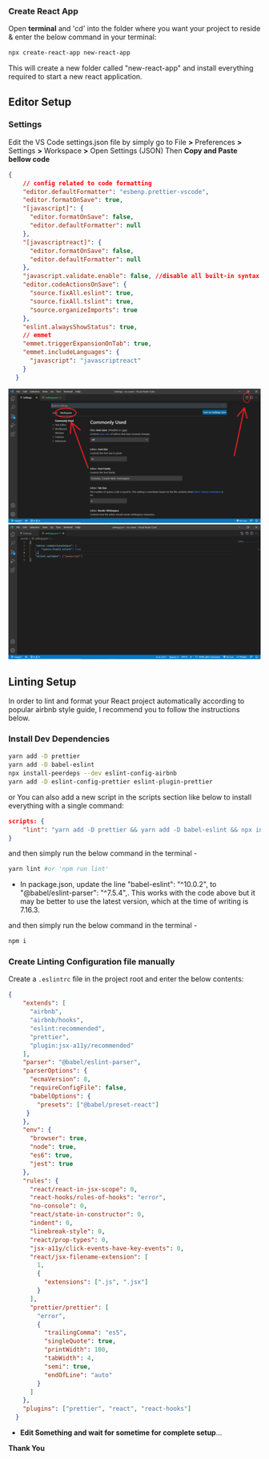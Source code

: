 ### Create React App

Open **terminal** and 'cd' into the folder where you want your project to reside & enter the below command in your terminal:

```bash
npx create-react-app new-react-app
```

This will create a new folder called "new-react-app" and install everything required to start a new react application.

## Editor Setup

### Settings

Edit the VS Code settings.json file by simply go to File **>** Preferences **>** Settings **>** Workspace **>** Open Settings (JSON)
Then **Copy and Paste bellow code**

```json
{
    // config related to code formatting
    "editor.defaultFormatter": "esbenp.prettier-vscode",
    "editor.formatOnSave": true,
    "[javascript]": {
      "editor.formatOnSave": false,
      "editor.defaultFormatter": null
    },
    "[javascriptreact]": {
      "editor.formatOnSave": false,
      "editor.defaultFormatter": null
    },
    "javascript.validate.enable": false, //disable all built-in syntax checking
    "editor.codeActionsOnSave": {
      "source.fixAll.eslint": true,
      "source.fixAll.tslint": true,
      "source.organizeImports": true
    },
    "eslint.alwaysShowStatus": true,
    // emmet
    "emmet.triggerExpansionOnTab": true,
    "emmet.includeLanguages": {
      "javascript": "javascriptreact"
    }
  }
```

<img src="Readme_file/settings.PNG" alt="Line Feed" width="700">

<img src="Readme_file/Settings_JSON_file.PNG" alt="Line Feed" width="700">

## Linting Setup

In order to lint and format your React project automatically according to popular airbnb style guide, I recommend you to follow the instructions below.

### Install Dev Dependencies

```sh
yarn add -D prettier
yarn add -D babel-eslint
npx install-peerdeps --dev eslint-config-airbnb
yarn add -D eslint-config-prettier eslint-plugin-prettier
```

or You can also add a new script in the scripts section like below to install everything with a single command:

```json
scripts: {
    "lint": "yarn add -D prettier && yarn add -D babel-eslint && npx install-peerdeps --dev eslint-config-airbnb && yarn add -D eslint-config-prettier eslint-plugin-prettier"
}
```

and then simply run the below command in the terminal -

```sh
yarn lint #or 'npm run lint'
```
- In package.json, update the line "babel-eslint": "^10.0.2", to "@babel/eslint-parser": "^7.5.4",. This works with the code above but it may be better to use the latest version, which at the time of writing is 7.16.3.

and then simply run the below command in the terminal -
```sh
npm i
```

### Create Linting Configuration file manually

Create a `.eslintrc` file in the project root and enter the below contents:

```json
{
    "extends": [
      "airbnb",
      "airbnb/hooks",
      "eslint:recommended",
      "prettier",
      "plugin:jsx-a11y/recommended"
    ],
    "parser": "@babel/eslint-parser",
    "parserOptions": {
      "ecmaVersion": 8,
      "requireConfigFile": false,
      "babelOptions": {
        "presets": ["@babel/preset-react"]
     }
    },
    "env": {
      "browser": true,
      "node": true,
      "es6": true,
      "jest": true
    },
    "rules": {
      "react/react-in-jsx-scope": 0,
      "react-hooks/rules-of-hooks": "error",
      "no-console": 0,
      "react/state-in-constructor": 0,
      "indent": 0,
      "linebreak-style": 0,
      "react/prop-types": 0,
      "jsx-a11y/click-events-have-key-events": 0,
      "react/jsx-filename-extension": [
        1,
        {
          "extensions": [".js", ".jsx"]
        }
      ],
      "prettier/prettier": [
        "error",
        {
          "trailingComma": "es5",
          "singleQuote": true,
          "printWidth": 100,
          "tabWidth": 4,
          "semi": true,
          "endOfLine": "auto"
        }
      ]
    },
    "plugins": ["prettier", "react", "react-hooks"]
  }
```

- **Edit Something and wait for sometime for complete setup**...

**Thank You**

